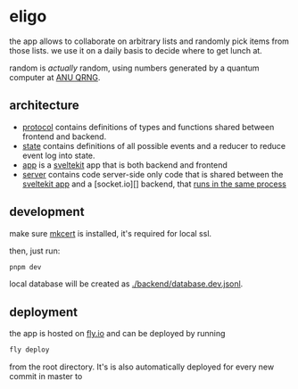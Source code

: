 # eligo

the app allows to collaborate on arbitrary lists and randomly pick items from those lists.
we use it on a daily basis to decide where to get lunch at.

random is _actually_ random, using numbers generated by a quantum computer at [ANU QRNG][].

## architecture

- [protocol](./protocol/) contains definitions of types and functions shared between frontend and backend.
- [state](./state/) contains definitions of all possible events and a reducer to reduce event log into state.
- [app](./app/) is a [sveltekit][] app that is both backend and frontend
- [server](./server/) contains code server-side only code that is shared between the [sveltekit app](./src/app) and a [socket.io][] backend,
  that [runs in the same process](./app/server.js)

## development

make sure [mkcert][] is installed, it's required for local ssl.

then, just run:

```sh
pnpm dev
```

local database will be created as [./backend/database.dev.jsonl](./database.dev.jsonl).

## deployment

the app is hosted on [fly.io][] and can be deployed by running

```sh
fly deploy
```

from the root directory. It's is also automatically deployed for every new commit in master to

[sveltekit]: https://sveltekit.io/
[fly.io]: https://fly.io/
[anu qrng]: https://qrng.anu.edu.au
[mkcert]: https://github.com/FiloSottile/mkcert
